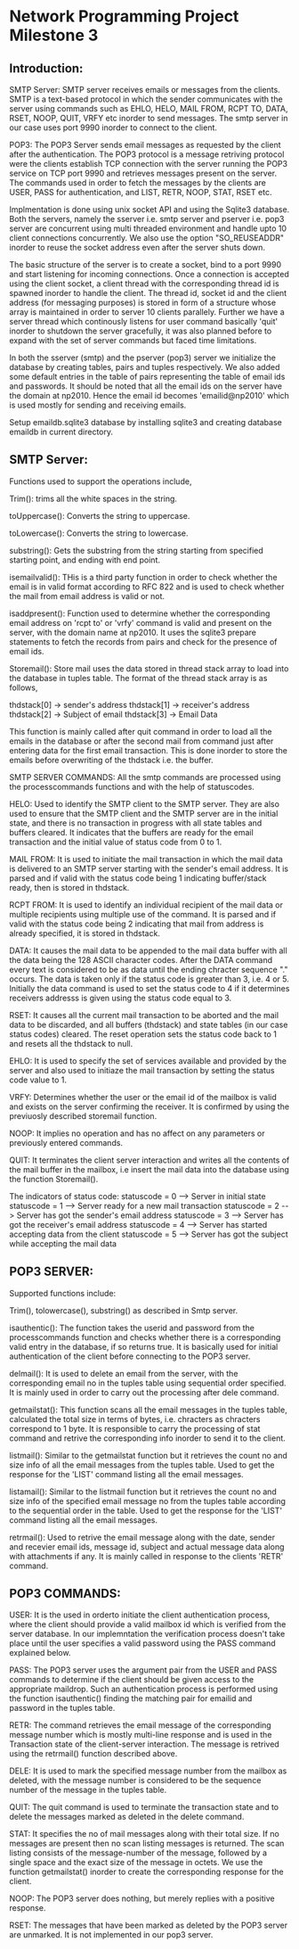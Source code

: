 # Network Programming Project Milestone 3

## Introduction:

  SMTP Server: SMTP server receives emails or messages from the clients. SMTP is a text-based protocol in which the sender
  communicates with the server using commands such as  EHLO, HELO, MAIL FROM, RCPT TO, DATA, RSET, NOOP, QUIT, VRFY etc
  inorder to send messages. The smtp server in our case uses port 9990 inorder to connect to the client.

  POP3: The POP3 Server sends email messages as requested by the client after the authentication. The POP3 protocol is a
  message retriving protocol were the clients establish TCP connection with the server running the POP3 service on TCP port 9990
  and retrieves messages present on the server. The commands used in order to fetch the messages by the clients are USER, PASS for
  authentication, and LIST, RETR, NOOP, STAT, RSET etc.

  Implmentation is done using unix socket API and using the Sqlite3 database. Both the servers,
  namely the sserver i.e. smtp server and pserver i.e. pop3 server are concurrent using multi threaded environment
  and handle upto 10 client connections concurrently. We also use the option "SO_REUSEADDR" inorder to reuse the socket
  address even after the server shuts down.

  The basic structure of the server is to create a socket, bind to a port 9990 and start listening for incoming
  connections. Once a connection is accepted using the client socket, a client thread with the corresponding thread id is spawned
  inorder to handle the client. The thread id, socket id and the client address (for messaging purposes) is stored in form of
  a structure whose array is maintained in order to server 10 clients parallely. Further we have a server thread which
  continously listens for user command basically 'quit' inorder to shutdown the server gracefully, it was also planned before
  to expand with the set of server commands but faced time limitations.

  In both the sserver (smtp) and the pserver (pop3) server we initialize the database by creating tables, pairs and tuples
  respectively. We also added some default entries in the table of pairs representing the table of email ids and passwords.
  It should be noted that all the email ids on the server have the domain at np2010. Hence the email id becomes
  'emailid@np2010' which is used mostly for sending and receiving emails.  

  Setup emaildb.sqlite3 database by installing sqlite3 and creating database emaildb in
current directory.


## SMTP Server:

  Functions used to support the operations include,

  Trim(): trims all the white spaces in the string.

  toUppercase(): Converts the string to uppercase.

  toLowercase(): Converts the string to lowercase.

  substring():   Gets the substring from the string starting from specified starting point, and ending with end point.

  isemailvalid(): THis is a third party function in order to check whether the email is in valid format according to RFC 822 and is
                  used to check whether the mail from email address is valid or not.

  isaddpresent(): Function used to determine whether the corresponding email address on 'rcpt to' or 'vrfy' command is valid
  and present on the server, with the domain name at np2010. It uses the sqlite3 prepare statements to fetch the records from pairs
  and check for the presence of email ids.

  Storemail(): Store mail uses the data stored in thread stack array to load into the database in tuples table. The format of the
  thread stack array is as follows,

  thdstack[0] -> sender's address
  thdstack[1] -> receiver's address
  thdstack[2] -> Subject of email
  thdstack[3] -> Email Data

  This function is mainly called after quit command in order to load all the emails in the database or after the second mail from command
  just after entering data for the first email transaction. This is done inorder to store the emails before overwriting of the thdstack i.e.
  the buffer.

  SMTP SERVER COMMANDS: All the smtp commands are processed using the processcommands functions and with the help of statuscodes.

  HELO: Used to identify the SMTP client to the SMTP server. They are also used to ensure that the
  SMTP client and the SMTP server are in the initial state, and there is no transaction in progress with
  all state tables and buffers cleared. It indicates that the buffers are ready for the email transaction and
  the initial value of status code from 0 to 1.

  MAIL FROM: It is used to initiate the mail transaction in which the mail data is delivered to an SMTP server starting
  with the sender's email address. It is parsed and if valid with the status code being 1 indicating buffer/stack ready,
  then is stored in thdstack.

  RCPT FROM: It is used to identify an individual recipient of the mail data or multiple recipients using multiple use of the
  command.  It is parsed and if valid with the status code being 2 indicating that mail from address is already specified,
  it is stored in thdstack.

  DATA:  It causes the mail data to be appended to the mail data buffer with all the data being the 128 ASCII character codes.
  After the DATA command every text is considered to be as data until the ending chracter sequence "<CRLF>.<CRLF>" occurs.
  The data is taken only if the status code is greater than 3, i.e. 4 or 5. Initially the data command is used to set the status code
  to 4 if it determines receivers addresss is given using the status code equal to 3.

  RSET: It causes all the current mail transaction to be aborted and the mail data to be discarded, and all buffers (thdstack) and
  state tables (in our case status codes) cleared. The reset operation sets the status code back to 1 and resets all the thdstack to null.

  EHLO: It is used to specify the set of services available and provided by the server and also used to initiaze the mail transaction
  by setting the status code value to 1.

  VRFY: Determines whether the user or the email id of the mailbox is valid and exists on the server confirming the receiver. It is confirmed
  by using the previuosly described storemail function.

  NOOP: It implies no operation and has no affect on any parameters or previously entered commands.

  QUIT: It terminates the client server interaction and writes all the contents of the mail buffer in the mailbox, i.e insert the mail data
  into the database using the function Storemail().

  The indicators of status code:
  statuscode = 0 --> Server in initial state
  statuscode = 1 --> Server ready for a new mail transaction
  statuscode = 2 --> Server has got the sender's email address
  statuscode = 3 --> Server has got the receiver's email address
  statuscode = 4 --> Server has started accepting data from the client
  statuscode = 5 --> Server has got the subject while accepting the mail data


## POP3 SERVER:

 Supported functions include:

 Trim(), tolowercase(), substring() as described in Smtp server.

 isauthentic(): The function takes the userid and password from the processcommands function and checks whether there is a corresponding valid
 entry in the database, if so returns true. It is basically used for initial authentication of the client before connecting to the POP3 server.

 delmail(): It is used to delete an email from the server, with the corresponding email no in the tuples table using sequential order specified.
 It is mainly used in order to carry out the processing after dele command.

 getmailstat(): This function scans all the email messages in the tuples table, calculated the total size in terms of bytes, i.e. chracters as
 chracters correspond to 1 byte. It is responsible to carry the processing of stat command and retrive the corresponding info inorder to send it
 to the client.

 listmail(): Similar to the getmailstat function but it retrieves the count no and size info of all the email messages from the tuples table.
 Used to get the response for the 'LIST' command listing all the email messages.

 listamail(): Similar to the listmail function but it retrieves the count no and size info of the specified email message no from the tuples table
 according to the sequential order in the table. Used to get the response for the 'LIST' command listing all the email messages.

 retrmail(): Used to retrive the email message along with the date, sender and recevier email ids, message id, subject and actual message data along
 with attachments if any. It is mainly called in response to the clients 'RETR' command.

## POP3 COMMANDS:

  USER: It is the used in orderto initiate the client authentication process, where the client should provide a valid mailbox id which
  is verified from the server database. In our implemntation the verification process doesn't take place until the user specifies a valid
  password using the PASS command explained below.

  PASS: The POP3 server uses the argument pair from the USER and PASS commands to determine if the client should be given access to the
  appropriate maildrop. Such an authentication process is performed using the function isauthentic() finding the matching pair for emailid
  and password in the tuples table.

  RETR: The command retrieves the email message of the corresponding message number which is mostly multi-line response and is used in the Transaction
  state of the client-server interaction. The message is retrived using the retrmail() function described above.

  DELE: It is used to mark the specified message number from the mailbox as deleted, with the message number is considered to be the sequence number
  of the message in the tuples table.

  QUIT: The quit command is used to terminate the transaction state and to delete the messages marked as deleted in the delete command.

  STAT: It specifies the no of mail messages along with their total size. If no messages are present then no scan listing messages is returned.
  The scan listing consists of the message-number of the message, followed by a single space and the exact size of the message in octets. We use the
  function getmailstat() inorder to create the corresponding response for the client.

  NOOP: The POP3 server does nothing, but merely replies with a positive response.

  RSET: The messages that have been marked as deleted by the POP3 server are unmarked. It is not implemented in our pop3 server.
